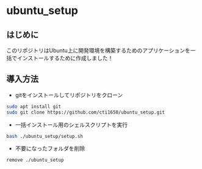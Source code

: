 # ubuntu_setup

## はじめに

このリポジトリはUbuntu上に開発環境を構築するためのアプリケーションを一括でインストールするために作成しました！

## 導入方法

- gitをインストールしてリポジトリをクローン
```bash
sudo apt install git
sudo git clone https://github.com/cti1650/ubuntu_setup.git
```
- 一括インストール用のシェルスクリプトを実行
```bash
bash ./ubuntu_setup/setup.sh
```
- 不要になったフォルダを削除
```bash
remove ./ubuntu_setup
```
